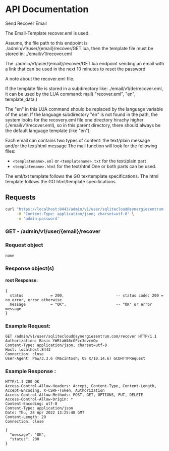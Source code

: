 # API Documentation

Send Recover Email

The Email-Template recover.eml is used. 

Assume, the file path to this endpoint is ./admin/v1/user/{email}/recover/GET.lua, then the template file must be stored in: ./email/v1/recover.eml

The ./admin/v1/user/{email}/recover/GET.lua endpoint sending an email with a link that can be used in the next 10 minutes to reset the password



A note about the recover.eml file.

If the template file is stored in a subdirectory like: ./email/v1/de/recover.eml, it can be used by the LUA command: mail( "recover.eml", "en", template_data )

The "en" in this LUA command should be replaced by the language variable of the user. If the language subdirectory "en" is not found in the path, the system
looks for the recovery.eml file one directory hirachy higher (./email/v1/recover.eml), so in this parent directory, there should always be the default language template (like "en").

Each email can contains two types of content: the text/plain message and/or the text/html message
The mail function will look for the following files:
- `<templatename>.eml` or `<templatename>.txt` for the text/plain part
- `<templatename>.html` for the text/html
One or both parts can be used.

The eml/txt template follows the GO tex/template specifications.
The html template follows the GO html/template specifications.

## Requests

```sh
curl "https://localhost:8443/admin/v1/user/sqlitecloud@synergiezentrum.com/recover" \
     -H 'Content-Type: application/json; charset=utf-8' \
     -u 'admin:password'
```

### **GET** - /admin/v1/user/{email}/recover

### Request object

```code
none
```
### Response object(s)

#### root Response:

```code
{
  status            = 200,                       -- status code: 200 = no error, error otherwise
  message           = "OK",                      -- "OK" or error message
}
```

### Example Request:

```
GET /admin/v1/user/sqlitecloud@synergiezentrum.com/recover HTTP/1.1
Authorization: Basic YWRtaW46cGFzc3dvcmQ=
Content-Type: application/json; charset=utf-8
Host: localhost:8443
Connection: close
User-Agent: Paw/3.3.6 (Macintosh; OS X/10.14.6) GCDHTTPRequest
```

### Example Response :

```
HTTP/1.1 200 OK
Access-Control-Allow-Headers: Accept, Content-Type, Content-Length, Accept-Encoding, X-CSRF-Token, Authorization
Access-Control-Allow-Methods: POST, GET, OPTIONS, PUT, DELETE
Access-Control-Allow-Origin: *
Content-Encoding: utf-8
Content-Type: application/json
Date: Thu, 28 Apr 2022 13:25:48 GMT
Content-Length: 29
Connection: close

{
  "message": "OK",
  "status": 200
}
```